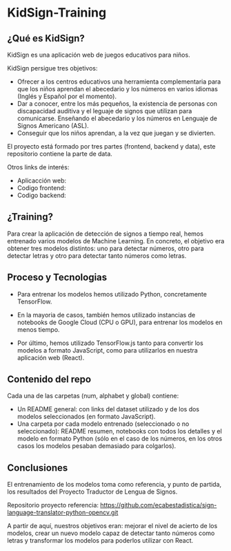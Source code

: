 # KidSign-Training

## ¿Qué es KidSign?

KidSign es una aplicación web de juegos educativos para niños.

KidSign persigue tres objetivos:
- Ofrecer a los centros educativos una herramienta complementaria para que los niños aprendan el abecedario y los números en varios idiomas (Inglés y Español por el momento).
- Dar a conocer, entre los más pequeños, la existencia de personas con discapacidad auditiva y el leguaje de signos que utilizan para comunicarse. Enseñando el abecedario y los números en Lenguaje de Signos Americano (ASL).
- Conseguir que los niños aprendan, a la vez que juegan y se divierten.

El proyecto está formado por tres partes (frontend, backend y data), este repositorio contiene la parte de data.

Otros links de interés:

- Aplicacción web: 
- Codigo frontend: 
- Codigo backend: 

## ¿Training?

Para crear la aplicación de detección de signos a tiempo real, hemos entrenado varios modelos de Machine Learning. En concreto, el objetivo era obtener tres modelos distintos: uno para detectar números, otro para detectar letras y otro para detectar tanto números como letras.

## Proceso y Tecnologias

- Para entrenar los modelos hemos utilizado Python, concretamente TensorFlow. 

- En la mayoria de casos, también hemos utilizado instancias de notebooks de Google Cloud (CPU o GPU), para entrenar los modelos en menos tiempo.

- Por último, hemos utilizado TensorFlow.js tanto para convertir los modelos a formato JavaScript, como para utilizarlos en nuestra aplicación web (React).

## Contenido del repo

Cada una de las carpetas (num, alphabet y global) contiene:

- Un README general: con links del dataset utilizado y de los dos modelos seleccionados (en formato JavaScript).
- Una carpeta por cada modelo entrenado (seleccionado o no seleccionado): README resumen, notebooks con todos los detalles y el modelo en formato Python (sólo en el caso de los números, en los otros casos los modelos pesaban demasiado para colgarlos).

## Conclusiones

El entrenamiento de los modelos toma como referencia, y punto de partida, los resultados del Proyecto Traductor de Lengua de Signos. 

Repositorio proyecto referencia: https://github.com/ecabestadistica/sign-language-translator-python-opencv.git

A partir de aquí, nuestros objetivos eran: mejorar el nivel de acierto de los modelos, crear un nuevo modelo capaz de detectar tanto números como letras y transformar los modelos para poderlos utilizar con React.

